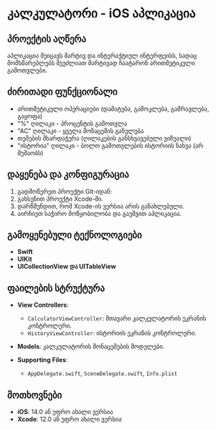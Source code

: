  
# კალკულატორი - iOS აპლიკაცია
 
## პროექტის აღწერა
 
აპლიკაცია შეიცავს მარტივ და ინტერაქტიულ ინტერფეისს, სადაც მომხმარებლებს შეუძლიათ მარტივად ჩაატარონ არითმეტიკული გამოთვლები.
 
## ძირითადი ფუნქციონალი
 
- არითმეტიკული ოპერაციები (დამატება, გამოკლება, გამრავლება, გაყოფა)
- "%" ღილაკი - პროცენტის გამოთვლა
- "AC" ღილაკი - ყველა მონაცემის განულება
- თემების მხარდაჭერა (ღილაკების განსხვავებული ვიზუალი)
- "ისტორია" ღილაკი - ბოლო გამოთვლების ისტორიის ნახვა (არ მუშაობს)
 
## დაყენება და კონფიგურაცია
 
1. გადმოწერეთ პროექტი Git-იდან:
2. გახსენით პროექტი Xcode-ში.
3. დარწმუნდით, რომ Xcode-ის ვერსია არის განახლებული.
4. აირჩიეთ საჭირო მოწყობილობა და გაუშვით აპლიკაცია.
 
## გამოყენებული ტექნოლოგიები
 
- **Swift**
- **UIKit**
- **UICollectionView და UITableView**
 
## ფაილების სტრუქტურა
 
- **View Controllers**:
  - `CalculatorViewController`: მთავარი კალკულატორის ეკრანის კონტროლერი.
  - `HistoryViewController`: ისტორიის ეკრანის კონტროლერი.
 
- **Models**: კალკულატორის მონაცემების მოდელები.
 
- **Supporting Files**:
  - `AppDelegate.swift`, `SceneDelegate.swift`, `Info.plist`
 
## მოთხოვნები
 
- **iOS**: 14.0 ან უფრო ახალი ვერსია
- **Xcode**: 12.0 ან უფრო ახალი ვერსია
 
 
